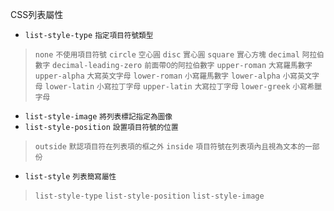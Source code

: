 CSS列表屬性
- `list-style-type` <small>指定項目符號類型</small>

>`none` <small>不使用項目符號</small>
>`circle` <small>空心圓</small>
>`disc` <small>實心圓</small>
>`square` <small>實心方塊</small>
>`decimal` <small>阿拉伯數字</small>
>`decimal-leading-zero` <small>前面帶0的阿拉伯數字</small>
>`upper-roman` <small>大寫羅馬數字</small>
>`upper-alpha` <small>大寫英文字母</small>
>`lower-roman` <small>小寫羅馬數字</small>
>`lower-alpha` <small>小寫英文字母</small>
>`lower-latin` <small>小寫拉丁字母</small>
>`upper-latin` <small>大寫拉丁字母</small>
>`lower-greek` <small>小寫希臘字母</small>
- `list-style-image` <small>將列表標記指定為圖像</small>
- `list-style-position` <small>設置項目符號的位置</small>

>`outside` <small>默認項目符在列表項的框之外</small>
>`inside` <small>項目符號在列表項內且視為文本的一部份</small>
- `list-style`	<small>列表簡寫屬性</small>

>`list-style-type`
>`list-style-position`
>`list-style-image`